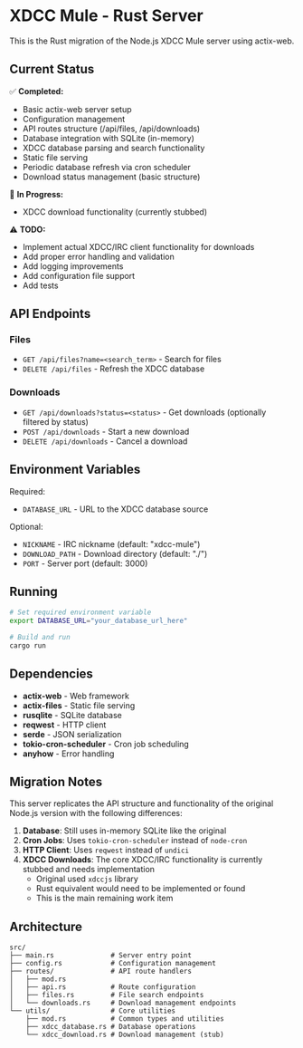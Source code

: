 # XDCC Mule - Rust Server

This is the Rust migration of the Node.js XDCC Mule server using actix-web.

## Current Status

✅ **Completed:**
- Basic actix-web server setup
- Configuration management 
- API routes structure (/api/files, /api/downloads)
- Database integration with SQLite (in-memory)
- XDCC database parsing and search functionality
- Static file serving
- Periodic database refresh via cron scheduler
- Download status management (basic structure)

🔄 **In Progress:**
- XDCC download functionality (currently stubbed)

⚠️ **TODO:**
- Implement actual XDCC/IRC client functionality for downloads
- Add proper error handling and validation
- Add logging improvements
- Add configuration file support
- Add tests

## API Endpoints

### Files
- `GET /api/files?name=<search_term>` - Search for files
- `DELETE /api/files` - Refresh the XDCC database

### Downloads  
- `GET /api/downloads?status=<status>` - Get downloads (optionally filtered by status)
- `POST /api/downloads` - Start a new download
- `DELETE /api/downloads` - Cancel a download

## Environment Variables

Required:
- `DATABASE_URL` - URL to the XDCC database source

Optional:
- `NICKNAME` - IRC nickname (default: "xdcc-mule") 
- `DOWNLOAD_PATH` - Download directory (default: "./")
- `PORT` - Server port (default: 3000)

## Running

```bash
# Set required environment variable
export DATABASE_URL="your_database_url_here"

# Build and run
cargo run
```

## Dependencies

- **actix-web** - Web framework
- **actix-files** - Static file serving
- **rusqlite** - SQLite database
- **reqwest** - HTTP client
- **serde** - JSON serialization
- **tokio-cron-scheduler** - Cron job scheduling
- **anyhow** - Error handling

## Migration Notes

This server replicates the API structure and functionality of the original Node.js version with the following differences:

1. **Database**: Still uses in-memory SQLite like the original
2. **Cron Jobs**: Uses `tokio-cron-scheduler` instead of `node-cron` 
3. **HTTP Client**: Uses `reqwest` instead of `undici`
4. **XDCC Downloads**: The core XDCC/IRC functionality is currently stubbed and needs implementation
   - Original used `xdccjs` library
   - Rust equivalent would need to be implemented or found
   - This is the main remaining work item

## Architecture

```
src/
├── main.rs              # Server entry point
├── config.rs            # Configuration management
├── routes/              # API route handlers
│   ├── mod.rs
│   ├── api.rs           # Route configuration
│   ├── files.rs         # File search endpoints
│   └── downloads.rs     # Download management endpoints
└── utils/               # Core utilities
    ├── mod.rs           # Common types and utilities
    ├── xdcc_database.rs # Database operations
    └── xdcc_download.rs # Download management (stub)
```
